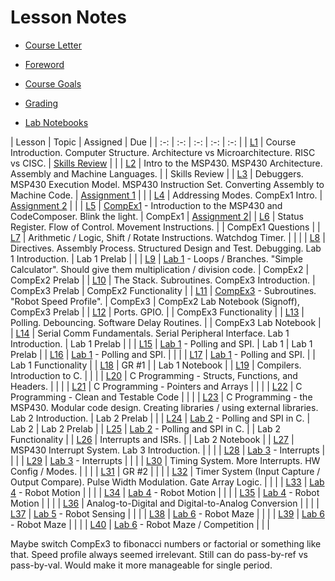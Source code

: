 # Lesson Notes

- [Course Letter](course_letter.html)


- [Foreword](foreword)
- [Course Goals](course_goals)
- [Grading](grading.html)
- [Lab Notebooks](labs.html)

| Lesson | Topic | Assigned | Due |
| :-: | :-: | :-: | :-: | :-: |
| [L1](L1/index.html) | Course Introduction. Computer Structure.  Architecture vs Microarchitecture.  RISC vs CISC. | [Skills Review](L1/skills_review.html) | |
| [L2](L2/index.html) | Intro to the MSP430.  MSP430 Architecture.  Assembly and Machine Languages. | | Skills Review |
| [L3](L3/index.html) | Debuggers.  MSP430 Execution Model.  MSP430 Instruction Set.  Converting Assembly to Machine Code. | [Assignment 1]() | |
| [L4](L4/index.html) | Addressing Modes.  CompEx1 Intro. | [Assignment 2](L4/L4_addressing_modes.html) | |
| [L5](L5/index.html) | [CompEx1](/ECE382/labs/compex1/index.html) - Introduction to the MSP430 and CodeComposer.  Blink the light. | CompEx1 | [Assignment 2](L4/L4_addressing_modes.html )|
| [L6](L6/index.html) | Status Register.  Flow of Control.  Movement Instructions. | | CompEx1 Questions |
| [L7](L7/index.html) | Arithmetic / Logic, Shift / Rotate Instructions.  Watchdog Timer. | | |
| [L8](L8/index.html) | Directives.  Assembly Process.  Structured Design and Test.  Debugging.  Lab 1 Introduction. | Lab 1 Prelab | |
| [L9](L9/index.html) | [Lab 1](/ECE382/labs/lab1/index.html) - Loops / Branches.  "Simple Calculator".  Should give them multiplication / division code. | CompEx2 | CompEx2 Prelab |
| [L10](L10/index.html) | The Stack.  Subroutines.  CompEx3 Introduction. | CompEx3 Prelab | CompEx2 Functionality |
| [L11](L11/index.html) | [CompEx3]() - Subroutines.  "Robot Speed Profile". | CompEx3 | CompEx2 Lab Notebook (Signoff), CompEx3 Prelab |
| [L12](L12/index.html) | Ports.  GPIO. | | CompEx3 Functionality |
| [L13](L13/index.html) | Polling.  Debouncing.  Software Delay Routines. | | CompEx3 Lab Notebook |
| [L14](L14/index.html) | Serial Comm Fundamentals.  Serial Peripheral Interface.  Lab 1 Introduction. | Lab 1 Prelab | |
| [L15](L15/index.html) | [Lab 1]() - Polling and SPI. | Lab 1 | Lab 1 Prelab |
| [L16](L16/index.html) | [Lab 1]() - Polling and SPI. | | |
| [L17](L17/index.html) | [Lab 1]() - Polling and SPI. | | Lab 1 Functionality |
| [L18](L18/index.html) | GR #1 | | Lab 1 Notebook |
| [L19](L19/index.html) | Compilers.  Introduction to C. | | |
| [L20](L20/index.html) | C Programming - Structs, Functions, and Headers. | | |
| [L21](L21/index.html) | C Programming - Pointers and Arrays | | |
| [L22](L22/index.html) | C Programming - Clean and Testable Code | | |
| [L23](L23/index.html) | C Programming - the MSP430.  Modular code design.  Creating libraries / using external libraries.  Lab 2 Introduction. | Lab 2 Prelab | |
| [L24](L24/index.html) | [Lab 2]() - Polling and SPI in C. | Lab 2 | Lab 2 Prelab |
| [L25](L25/index.html) | [Lab 2]() - Polling and SPI in C. | | Lab 2 Functionality |
| [L26](L26/index.html) | Interrupts and ISRs. | | Lab 2 Notebook |
| [L27](L27/index.html) | MSP430 Interrupt System.  Lab 3 Introduction. | | |
| [L28](L28/index.html) | [Lab 3]() - Interrupts | | |
| [L29](L29/index.html) | [Lab 3]() - Interrupts | | |
| [L30](L30/index.html) | Timing System.  More Interrupts.  HW Config / Modes. | | |
| [L31](L31/index.html) | GR #2 | | |
| [L32](L32/index.html) | Timer System (Input Capture / Output Compare).  Pulse Width Modulation.  Gate Array Logic. | | |
| [L33](L33/index.html) | [Lab 4]() - Robot Motion | | |
| [L34](L34/index.html) | [Lab 4]() - Robot Motion | | |
| [L35](L35/index.html) | [Lab 4]() - Robot Motion | | |
| [L36](L36/index.html) | Analog-to-Digital and Digital-to-Analog Conversion | | |
| [L37](L37/index.html) | [Lab 5]() - Robot Sensing | | |
| [L38](L38/index.html) | [Lab 6]() - Robot Maze | | |
| [L39](L39/index.html) | [Lab 6]() - Robot Maze | | |
| [L40](L40/index.html) | [Lab 6]() - Robot Maze / Competition | | |

Maybe switch CompEx3 to fibonacci numbers or factorial or something like that.  Speed profile always seemed irrelevant.  Still can do pass-by-ref vs pass-by-val.  Would make it more manageable for single period.
